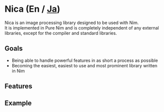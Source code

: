 # Nica (En / [Ja](/README_JA.md))

Nica is an image processing library designed to be used with Nim.  
It is implemented in Pure Nim and is completely independent of any external libraries, except for the compiler and standard libraries.  

## Goals
- Being able to handle powerful features in as short a process as possible
- Becoming the easiest, easiest to use and most prominent library written in Nim

## Features

## Example